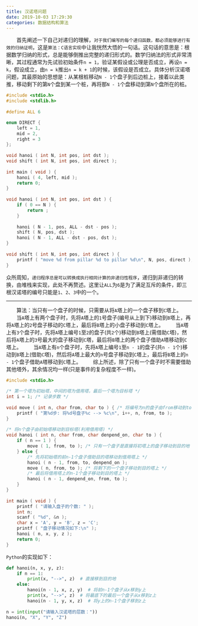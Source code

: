 ```yaml
---
title: 汉诺塔问题
date: 2019-10-03 17:29:30
categories: 数据结构和算法
---
```

&emsp;&emsp;首先阐述一下自己对递归的理解，`对于我们编写的每个递归函数，都必须能够进行有效的归纳证明`，这是`算法：C语言实现`中让我恍然大悟的一句话。这句话的意思是：根据数学归纳的形式，总是能够倒推出完整的递归形式的。数学归纳法的形式非常清晰，其过程通常为先试验初始条件`n = 1`，验证某假设或公理是否成立，再设`n = k`，假设成立，由`n = k`推出`n = k + 1`的时候，该假设是否成立。具体分析汉诺塔问题，其最原始的思想是：从某根桩移动`N - 1`个盘子到后边桩上，接着以此类推，移动剩下的第`N`个盘到某一个桩，再将那`N - 1`个盘移动到第`N`个盘所在的桩。

``` cpp
#include <stdio.h>
#include <stdlib.h>
​
#define ALL 6

enum DIRECT {
    left = 1,
    mid = 2,
    right = 3
};
​
void hanoi ( int N, int pos, int dst );
void shift ( int N, int pos, int direct );
​
int main ( void ) {
    hanoi ( 4, left, mid );
    return 0;
}
​
void hanoi ( int N, int pos, int dst ) {
    if ( 0 == N ) {
        return ;
    }
​
    hanoi ( N - 1, pos, ALL - dst - pos );
    shift ( N, pos, dst );
    hanoi ( N - 1, ALL - dst - pos, dst );
}
​
void shift ( int N, int pos, int direct ) {
    printf ( "move %d from pillar %d to pillar %d\n", N, pos, direct );
}
```

众所周知，`递归程序总是可以转换成执行相同计算的非递归性程序`，递归到非递归的转换，由堆栈来实现，此处不再赘述。这里让`ALL`为`6`是为了满足互斥的条件，即三根汉诺塔的编号只能是`1`、`2`、`3`中的一个。

---

&emsp;&emsp;算法：当只有一个盘子的时候，只需要从将`A`塔上的一个盘子移到`C`塔上。
&emsp;&emsp;当`A`塔上有两个盘子时，先将`A`塔上的`1`号盘子(编号从上到下)移动到`B`塔上，再将`A`塔上的`2`号盘子移动的`C`塔上，最后将`B`塔上的小盘子移动到`C`塔上。
&emsp;&emsp;当`A`塔上有`3`个盘子时，先将`A`塔上编号`1`至`2`的盘子(共`2`个)移动到`B`塔上(需借助`C`塔)，然后将`A`塔上的`3`号最大的盘子移动到`C`塔，最后将`B`塔上的两个盘子借助`A`塔移动到`C`塔上。
&emsp;&emsp;当`A`塔上有`n`个盘子时，先将`A`塔上编号`1`至`n - 1`的盘子(共`n - 1`个)移动到`B`塔上(借助`C`塔)，然后将`A`塔上最大的`n`号盘子移动到`C`塔上，最后将`B`塔上的`n - 1`个盘子借助`A`塔移动到`C`塔上。
&emsp;&emsp;综上所述，除了只有一个盘子时不需要借助其他塔外，其余情况均一样(只是事件的复杂程度不一样)。

``` cpp
#include <stdio.h>
​
/* 第一个塔为初始塔，中间的塔为借用塔，最后一个塔为目标塔 */
int i = 1; /* 记录步数 */
​
void move ( int n, char from, char to ) { /* 将编号为n的盘子由from移动到to */
    printf ( "第%d步: 将%d号盘子%c --> %c\n", i++, n, from, to );
}
​
/* 将n个盘子由初始塔移动到目标塔(利用借用塔) */
void hanoi ( int n, char from, char denpend_on, char to ) {
    if ( n == 1 ) {
        move ( 1, from, to ); /* 只有一个盘子是直接将初塔上的盘子移动到目的地 */
    } else {
        /* 先将初始塔的前n-1个盘子借助目的塔移动到借用塔上 */
        hanoi ( n - 1, from, to, denpend_on );
        move ( n, from, to ); /* 将剩下的一个盘子移动到目的塔上 */
        /* 最后将借用塔上的n-1个盘子移动到目的塔上 */
        hanoi ( n - 1, denpend_on, from, to );
    }
}
​
int main ( void ) {
    printf ( "请输入盘子的个数: " );
    int n;
    scanf ( "%d", &n );
    char x = 'A', y = 'B', z = 'C';
    printf ( "盘子移动情况如下:\n" );
    hanoi ( n, x, y, z );
    return 0;
}
```

`Python`的实现如下：

``` python
def hanoi(n, x, y, z):
    if n == 1:
        print(x, "-->", z)  # 直接移到目的地
    else:
        hanoi(n - 1, x, z, y)  # 将前n-1个盘子从x移到y上
        print(x, "-->", z)  # 将最底下的最后一个盘子从x移到z上
        hanoi(n - 1, y, x, z)  # 将y上的n-1个盘子移到z上
​
n = int(input("请输入汉诺塔的层数："))
hanoi(n, "X", "Y", "Z")
```